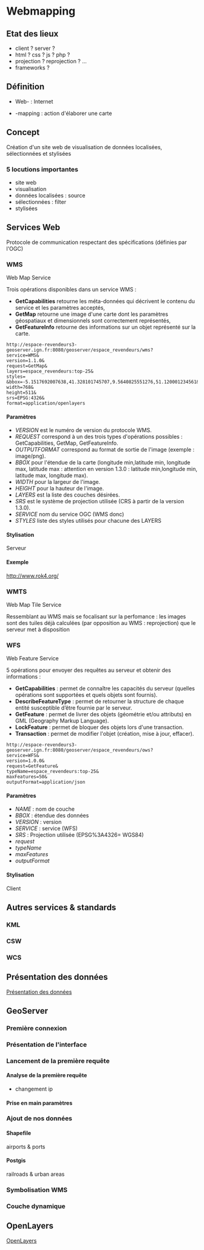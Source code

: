 # Webmapping

## Etat des lieux

* client ? server ?
* html ? css ? js ? php ?
* projection ? reprojection ? ...
* frameworks ?

## Définition

* Web- : Internet

* -mapping : action d'élaborer une carte

## Concept

Création d'un site web de visualisation de données localisées, sélectionnées et stylisées 

### 5 locutions importantes

* site web
* visualisation
* données localisées : source
* sélectionnées : filter
* stylisées

## Services Web

Protocole de communication respectant des spécifications (définies par l'OGC)

### WMS

Web Map Service

Trois opérations disponibles dans un service WMS :

* __GetCapabilities__ retourne les méta-données qui décrivent le contenu du service et les paramètres acceptés,
* __GetMap__ retourne une image d'une carte dont les paramètres géospatiaux et dimensionnels sont correctement représentés,
* __GetFeatureInfo__ retourne des informations sur un objet représenté sur la carte.

```
http://espace-revendeurs3-geoserver.ign.fr:8080/geoserver/espace_revendeurs/wms?
service=WMS&
version=1.1.0&
request=GetMap&
layers=espace_revendeurs:top-25&
styles=
&bbox=-5.1517692007638,41.328101745707,9.5640825551276,51.120001234561&
width=768&
height=511&
srs=EPSG:4326&
format=application/openlayers
```

#### Paramètres

* _VERSION_ est le numéro de version du protocole WMS.
* _REQUEST_ correspond à un des trois types d'opérations possibles : GetCapabilities, GetMap, GetFeatureInfo.
* _OUTPUTFORMAT_ correspond au format de sortie de l'image (exemple : image/png).
* _BBOX_ pour l'étendue de la carte (longitude min,latitude min, longitude max, latitude max : attention en version 1.3.0 : latitude min,longitude min, latitude max, longitude max).
* _WIDTH_ pour la largeur de l'image.
* _HEIGHT_ pour la hauteur de l'image.
* _LAYERS_ est la liste des couches désirées.
* _SRS_ est le système de projection utilisée (CRS à partir de la version 1.3.0).
* _SERVICE_ nom du service OGC (WMS donc)
* _STYLES_ liste des styles utilisés pour chacune des LAYERS

#### Stylisation

Serveur

#### Exemple

http://www.rok4.org/

### WMTS

Web Map Tile Service

Ressemblant au WMS mais se focalisant sur la perfomance : les images sont des tuiles déjà calculées (par opposition au WMS : reprojection) que le serveur met à disposition

### WFS

Web Feature Service

5 opérations pour envoyer des requêtes au serveur et obtenir des informations :

* __GetCapabilities__ : permet de connaître les capacités du serveur (quelles opérations sont supportées et quels objets sont fournis).
* __DescribeFeatureType__ : permet de retourner la structure de chaque entité susceptible d’être fournie par le serveur.
* __GetFeature__ : permet de livrer des objets (géométrie et/ou attributs) en GML (Geography Markup Language).
* __LockFeature__ : permet de bloquer des objets lors d'une transaction.
* __Transaction__ : permet de modifier l'objet (création, mise à jour, effacer).

```
http://espace-revendeurs3-geoserver.ign.fr:8080/geoserver/espace_revendeurs/ows?
service=WFS&
version=1.0.0&
request=GetFeature&
typeName=espace_revendeurs:top-25&
maxFeatures=50&
outputFormat=application/json
```

#### Paramètres

* _NAME_ : nom de couche
* _BBOX_ : étendue des données
* _VERSION_ : version
* _SERVICE_ : service (WFS)
* _SRS_ : Projection utilisée (EPSG%3A4326= WGS84)
* _request_
* _typeName_
* _maxFeatures_
* _outputFormat_

#### Stylisation

Client


## Autres services & standards

### KML

### CSW

### WCS

## Présentation des données

[Présentation des données](data-description.md)

## GeoServer

### Première connexion

### Présentation de l'interface

### Lancement de la première requête

#### Analyse de la première requête

+ changement ip

#### Prise en main paramètres

### Ajout de nos données

#### Shapefile

airports & ports

#### Postgis

railroads & urban areas

### Symbolisation WMS

### Couche dynamique

## OpenLayers

[OpenLayers](openlayers.md)
